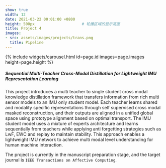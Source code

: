 ```yaml
---
show: true
width: 12
date: 2021-03-22 00:01:00 +0800
height: 500px                     # 轮播区域的显示高度
title: Project 4
images:
- src: assets/images/projects/trans.png
  title: Pipeline
---
```


<div class="card h-100 rounded-xl overflow-hidden">
  <!-- 轮播放在“卡片图像区域” -->
  <div class="card-img-top p-0" style="height: {{ page.height }}; overflow:hidden;">
    {% include widgets/carousel.html id=page.id images=page.images height=page.height %}
  </div>

<!-- <div>
  <img data-src="assets/images/projects/cross.png" class="lazy w-100 rounded-xl-top" src="{{ '/assets/images/empty_300x200.png' | relative_url }}"> -->
  
  <div class="card-body">
    <h5 class="card-title">Sequential Multi-Teacher Cross-Modal Distillation for Lightweight IMU Representation Learning</h5>
    <p class="card-text">
      This project introduces a multi teacher to single student cross modal knowledge distillation framework that transfers information from rich multi sensor models to an IMU only student model. Each teacher learns shared and modality specific representations through self supervised cross modal masked reconstruction, and their outputs are aligned in a unified global space using prototype alignment based on optimal transport. The IMU student model uses a mixture of experts architecture and learns sequentially from teachers while applying anti forgetting strategies such as LwF, EWC and replay to maintain stability. This approach enables a lightweight IMU network to achieve multi modal level understanding for human machine interaction.
    </p>
    <p class="card-text">
      The project is currently in the manuscript preparation stage, and the target journal is <code>IEEE Transactions on Affective Computing</code>.
    </p>
  </div>
</div>
